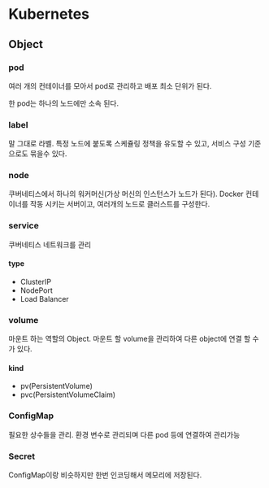 # Kubernetes

## Object

### pod
여러 개의 컨테이너를 모아서 pod로 관리하고 배포 최소 단위가 된다.

한 pod는 하나의 노드에만 소속 된다.

### label
말 그대로 라벨. 특정 노드에 붙도록 스케쥴링 정책을 유도할 수 있고, 서비스 구성 기준으로도 묶을수 있다.

### node
쿠버네티스에서 하나의 워커머신(가상 머신의 인스턴스가 노드가 된다). Docker 컨테이너를 작동 시키는 서버이고, 여러개의 노드로 클러스트를 구성한다.

### service
쿠버네티스 네트워크를 관리

#### type
* ClusterIP
* NodePort
* Load Balancer

### volume
마운트 하는 역할의 Object. 마운트 할 volume을 관리하여 다른 object에 연결 할 수가 있다.

#### kind
* pv(PersistentVolume)
* pvc(PersistentVolumeClaim)

### ConfigMap
필요한 상수들을 관리. 환경 변수로 관리되며 다른 pod 등에 연결하여 관리가능

### Secret
ConfigMap이랑 비슷하지만 한번 인코딩해서 메모리에 저장된다.

